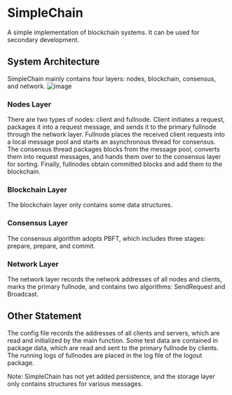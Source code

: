 # SimpleChain
A simple implementation of blockchain systems. It can be used for secondary development.

## System Architecture
SimpleChain mainly contains four layers: nodes, blockchain, consensus, and network.
![image](https://github.com/Jalingpp/SimpleChain/assets/26080098/f30e275a-6cb9-4de8-a170-0784fc991f75)
### Nodes Layer
There are two types of nodes: client and fullnode. 
Client initiates a request, packages it into a request message, and sends it to the primary fullnode through the network layer.
Fullnode places the received client requests into a local message pool and starts an asynchronous thread for consensus.
The consensus thread packages blocks from the message pool, converts them into request messages, and hands them over to the consensus layer for sorting.
Finally, fullnodes obtain committed blocks and add them to the blockchain.
### Blockchain Layer
The blockchain layer only contains some data structures.
### Consensus Layer
The consensus algorithm adopts PBFT, which includes three stages: prepare, prepare, and commit.
### Network Layer
The network layer records the network addresses of all nodes and clients, marks the primary fullnode, and contains two algorithms: SendRequest and Broadcast.

## Other Statement
The config file records the addresses of all clients and servers, which are read and initialized by the main function.
Some test data are contained in package data, which are read and sent to the primary fullnode by clients.
The running logs of fullnodes are placed in the log file of the logout package.

Note: SimpleChain has not yet added persistence, and the storage layer only contains structures for various messages.
